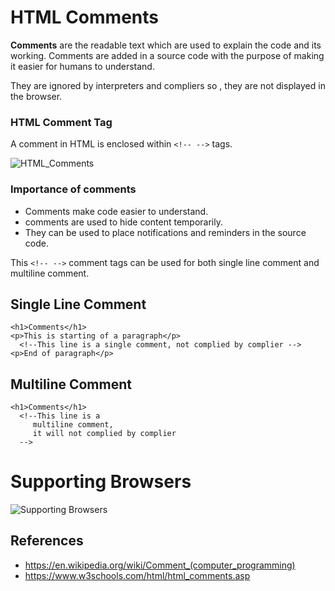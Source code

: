 # **HTML Comments**

**Comments**
 are the readable text which are used to explain the code and its working. Comments are added in a source code with the purpose of making it easier for humans to understand.

They are ignored by interpreters and compliers so , they are not displayed in the browser.

### **HTML Comment Tag**

A comment in HTML is enclosed within `<!-- -->` tags. 

![HTML_Comments](https://user-images.githubusercontent.com/71713383/136588140-ebf719f5-5ca1-449b-a087-5c4c509c2e2f.png)

### **Importance of comments**
 * Comments make code easier to understand.
 * comments are used to hide content temporarily.
 * They can be used to place notifications and reminders in the source code.
 
This `<!-- -->` comment tags can be used for both single line comment and multiline comment.

## Single Line Comment

    <h1>Comments</h1>
    <p>This is starting of a paragraph</p>
      <!--This line is a single comment, not complied by complier -->
    <p>End of paragraph</p>
    

## Multiline Comment

    <h1>Comments</h1>
      <!--This line is a 
         multiline comment, 
         it will not complied by complier 
      -->
  

# Supporting Browsers
![Supporting Browsers](https://user-images.githubusercontent.com/71713383/136593524-0ba5e3c8-4f60-4bb2-beea-9e3ac53cb494.png)

## References
* https://en.wikipedia.org/wiki/Comment_(computer_programming)
* https://www.w3schools.com/html/html_comments.asp
